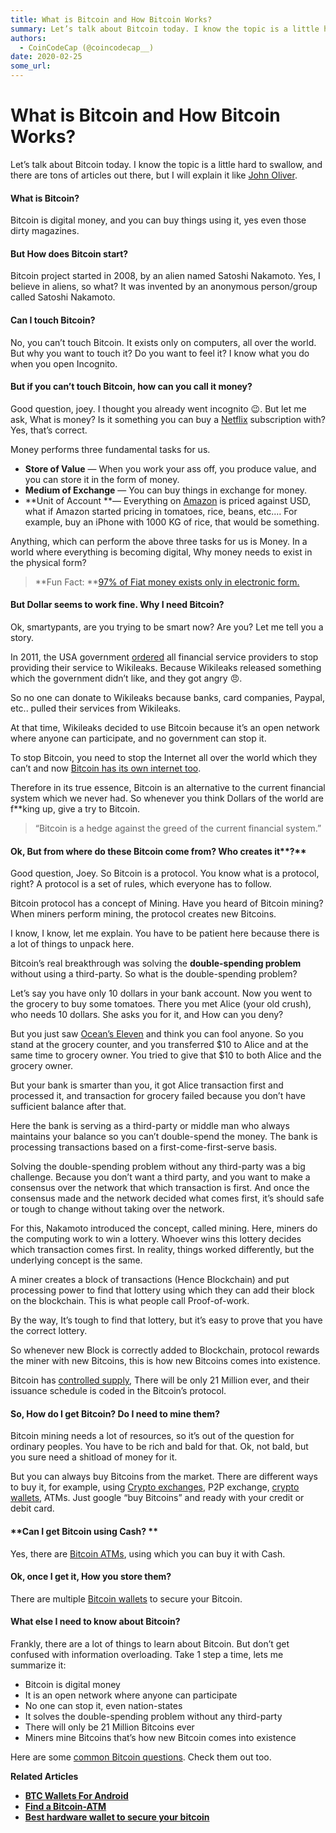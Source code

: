 ```yaml
---
title: What is Bitcoin and How Bitcoin Works?
summary: Let’s talk about Bitcoin today. I know the topic is a little hard to swallow, and there are tons of articles out there, but I will explain it like John Oliver.
authors:
  - CoinCodeCap (@coincodecap__)
date: 2020-02-25
some_url: 
---
```


# What is Bitcoin and How Bitcoin Works?

Let’s talk about Bitcoin today. I know the topic is a little hard to swallow, and there are tons of articles out there, but I will explain it like [John Oliver](https://www.youtube.com/user/LastWeekTonight). 

#### **What is Bitcoin?**

Bitcoin is digital money, and you can buy things using it, yes even those dirty magazines.

#### **But How does Bitcoin start?**

Bitcoin project started in 2008, by an alien named Satoshi Nakamoto. Yes, I believe in aliens, so what? It was invented by an anonymous person/group called Satoshi Nakamoto.

#### **Can I touch Bitcoin?** 

No, you can’t touch Bitcoin. It exists only on computers, all over the world. But why you want to touch it? Do you want to feel it? I know what you do when you open Incognito. 

#### **But if you can’t touch Bitcoin, how can you call it money?**

Good question, joey. I thought you already went incognito 😉. But let me ask, What is money? Is it something you can buy a [Netflix](https://www.netflix.com/) subscription with? Yes, that’s correct.

Money performs three fundamental tasks for us. 

*   **Store of Value** — When you work your ass off, you produce value, and you can store it in the form of money. 
*   **Medium of Exchange** — You can buy things in exchange for money.
*   **Unit of Account **— Everything on [Amazon](https://www.amazon.com/) is priced against USD, what if Amazon started pricing in tomatoes, rice, beans, etc.… For example, buy an iPhone with 1000 KG of rice, that would be something.

Anything, which can perform the above three tasks for us is Money. In a world where everything is becoming digital, Why money needs to exist in the physical form?

> **Fun Fact: **[97% of Fiat money exists only in electronic form.](https://positivemoney.org/how-money-%20works/how-banks-%20create-money/)

#### **But Dollar seems to work fine. Why I need Bitcoin?**

Ok, smartypants, are you trying to be smart now? Are you? Let me tell you a story. 

In 2011, the USA government [ordered](https://www.theguardian.com/commentisfree/2011/oct/24/bankers-wikileaks-free-speech) all financial service providers to stop providing their service to Wikileaks. Because Wikileaks released something which the government didn’t like, and they got angry 😠. 

So no one can donate to Wikileaks because banks, card companies, Paypal, etc.. pulled their services from Wikileaks. 

At that time, Wikileaks decided to use Bitcoin because it’s an open network where anyone can participate, and no government can stop it. 

To stop Bitcoin, you need to stop the Internet all over the world which they can’t and now [Bitcoin has its own internet too](https://gotenna.com/).

Therefore in its true essence, Bitcoin is an alternative to the current financial system which we never had. So whenever you think Dollars of the world are f\*\*king up, give a try to Bitcoin. 

> “Bitcoin is a hedge against the greed of the current financial system.”

#### **Ok, But from where do these Bitcoin come from? Who creates i**t**?**

Good question, Joey. So Bitcoin is a protocol. You know what is a protocol, right? A protocol is a set of rules, which everyone has to follow. 

Bitcoin protocol has a concept of Mining. Have you heard of Bitcoin mining? When miners perform mining, the protocol creates new Bitcoins. 

I know, I know, let me explain. You have to be patient here because there is a lot of things to unpack here. 

Bitcoin’s real breakthrough was solving the **double-spending problem** without using a third-party. So what is the double-spending problem?

Let’s say you have only 10 dollars in your bank account. Now you went to the grocery to buy some tomatoes. There you met Alice (your old crush), who needs 10 dollars. She asks you for it, and How can you deny? 

But you just saw [Ocean’s Eleven](https://www.imdb.com/title/tt0240772/) and think you can fool anyone. So you stand at the grocery counter, and you transferred $10 to Alice and at the same time to grocery owner. You tried to give that $10 to both Alice and the grocery owner. 

But your bank is smarter than you, it got Alice transaction first and processed it, and transaction for grocery failed because you don’t have sufficient balance after that.

Here the bank is serving as a third-party or middle man who always maintains your balance so you can’t double-spend the money. The bank is processing transactions based on a first-come-first-serve basis.

Solving the double-spending problem without any third-party was a big challenge. Because you don’t want a third party, and you want to make a consensus over the network that which transaction is first. And once the consensus made and the network decided what comes first, it’s should safe or tough to change without taking over the network.

For this, Nakamoto introduced the concept, called mining. Here, miners do the computing work to win a lottery. Whoever wins this lottery decides which transaction comes first. In reality, things worked differently, but the underlying concept is the same. 

A miner creates a block of transactions (Hence Blockchain) and put processing power to find that lottery using which they can add their block on the blockchain. This is what people call Proof-of-work.

By the way, It’s tough to find that lottery, but it’s easy to prove that you have the correct lottery. 

So whenever new Block is correctly added to Blockchain, protocol rewards the miner with new Bitcoins, this is how new Bitcoins comes into existence. 

Bitcoin has [controlled supply](https://en.bitcoin.it/wiki/Controlled_supply), There will be only 21 Million ever, and their issuance schedule is coded in the Bitcoin’s protocol.

#### So, How do I get Bitcoin? Do I need to mine them?

Bitcoin mining needs a lot of resources, so it’s out of the question for ordinary peoples. You have to be rich and bald for that. Ok, not bald, but you sure need a shitload of money for it. 

But you can always buy Bitcoins from the market. There are different ways to buy it, for example, using [Crypto exchanges](https://blog.coincodecap.com/tag/crypto-exchange/), P2P exchange, [crypto wallets](https://blog.coincodecap.com/tag/crypto-wallet/), ATMs. Just google “buy Bitcoins” and ready with your credit or debit card. 

#### **Can I get Bitcoin using Cash? **

Yes, there are [Bitcoin ATMs](https://blog.coincodecap.com/tag/bitcoin-atm/), using which you can buy it with Cash.

#### **Ok, once I get it, How you store them?**

There are multiple [Bitcoin wallets](https://blog.coincodecap.com/tag/bitcoin-wallet/) to secure your Bitcoin.

#### **What else I need to know about Bitcoin?**

Frankly, there are a lot of things to learn about Bitcoin. But don’t get confused with information overloading. Take 1 step a time, lets me summarize it:

*   Bitcoin is digital money
*   It is an open network where anyone can participate
*   No one can stop it, even nation-states
*   It solves the double-spending problem without any third-party
*   There will only be 21 Million Bitcoins ever
*   Miners mine Bitcoins that’s how new Bitcoin comes into existence

Here are some [common Bitcoin questions](https://blog.coincodecap.com/bitcoin-for-beginners-common-questions/). Check them out too.

**Related Articles**

*   **[BTC Wallets For Android](https://blog.coincodecap.com/best-btc-wallets-for-android/)**
*   **[Find a Bitcoin-ATM](https://blog.coincodecap.com/find-a-bitcoin-atm-near-me/)**
*   **[Best hardware wallet to secure your bitcoin](https://blog.coincodecap.com/best-hardware-wallet-bitcoin/)**
